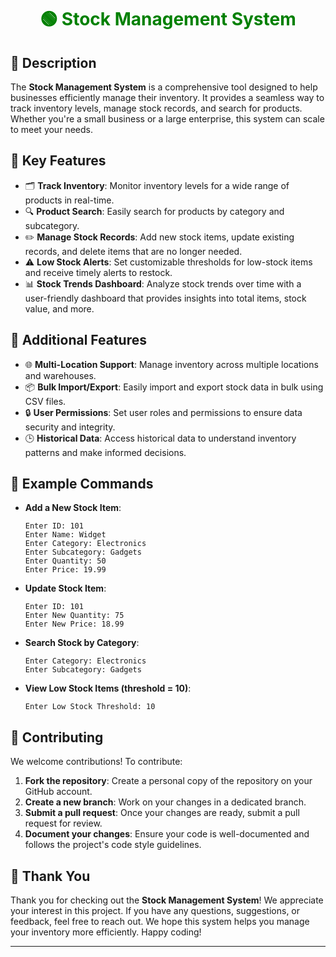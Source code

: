 <h1 align="center" style="color: green;">🟢 Stock Management System</h1>

## 💬 Description
The **Stock Management System** is a comprehensive tool designed to help businesses efficiently manage their inventory. It provides a seamless way to track inventory levels, manage stock records, and search for products. Whether you're a small business or a large enterprise, this system can scale to meet your needs.

## 🚀 Key Features
- 🗂 **Track Inventory**: Monitor inventory levels for a wide range of products in real-time.
- 🔍 **Product Search**: Easily search for products by category and subcategory.
- ✏️ **Manage Stock Records**: Add new stock items, update existing records, and delete items that are no longer needed.
- ⚠️ **Low Stock Alerts**: Set customizable thresholds for low-stock items and receive timely alerts to restock.
- 📊 **Stock Trends Dashboard**: Analyze stock trends over time with a user-friendly dashboard that provides insights into total items, stock value, and more.

## 📘 Additional Features
- 🌐 **Multi-Location Support**: Manage inventory across multiple locations and warehouses.
- 📦 **Bulk Import/Export**: Easily import and export stock data in bulk using CSV files.
- 🔒 **User Permissions**: Set user roles and permissions to ensure data security and integrity.
- 🕒 **Historical Data**: Access historical data to understand inventory patterns and make informed decisions.

## 🎯 Example Commands
- **Add a New Stock Item**:
   ```text
   Enter ID: 101
   Enter Name: Widget
   Enter Category: Electronics
   Enter Subcategory: Gadgets
   Enter Quantity: 50
   Enter Price: 19.99
   ```
- **Update Stock Item**:
   ```text
   Enter ID: 101
   Enter New Quantity: 75
   Enter New Price: 18.99
   ```
- **Search Stock by Category**:
   ```text
   Enter Category: Electronics
   Enter Subcategory: Gadgets
   ```
- **View Low Stock Items (threshold = 10)**:
   ```text
   Enter Low Stock Threshold: 10
   ```

## 🙌 Contributing
We welcome contributions! To contribute:
1. **Fork the repository**: Create a personal copy of the repository on your GitHub account.
2. **Create a new branch**: Work on your changes in a dedicated branch.
3. **Submit a pull request**: Once your changes are ready, submit a pull request for review.
4. **Document your changes**: Ensure your code is well-documented and follows the project's code style guidelines.

## 🙏 Thank You
Thank you for checking out the **Stock Management System**! We appreciate your interest in this project. If you have any questions, suggestions, or feedback, feel free to reach out. We hope this system helps you manage your inventory more efficiently. Happy coding!

---
